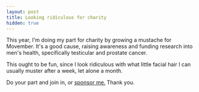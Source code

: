 ```yaml
---
layout: post
title: Looking ridiculous for charity
hidden: true
---
```


This year, I'm doing my part for charity by growing a mustache for Movember. It's a good cause, raising awareness and funding research into men's health, specifically testicular and prostate cancer.

This ought to be fun, since I look ridiculous with what little facial hair I can usually muster after a week, let alone a month.

Do your part and join in, or [sponsor me.](http://mobro.co/de) Thank you.

